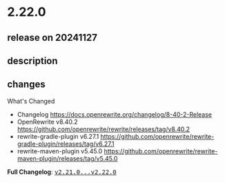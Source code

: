 # 2.22.0

## release on 20241127
## description
## changes
What's Changed

* Changelog <a href="https://docs.openrewrite.org/changelog/8-40-2-Release" rel="nofollow">https://docs.openrewrite.org/changelog/8-40-2-Release</a>
* OpenRewrite v8.40.2 <a href="https://github.com/openrewrite/rewrite/releases/tag/v8.40.2">https://github.com/openrewrite/rewrite/releases/tag/v8.40.2</a>
* rewrite-gradle-plugin v6.27.1 <a href="https://github.com/openrewrite/rewrite-gradle-plugin/releases/tag/v6.27.1">https://github.com/openrewrite/rewrite-gradle-plugin/releases/tag/v6.27.1</a>
* rewrite-maven-plugin v5.45.0 <a href="https://github.com/openrewrite/rewrite-maven-plugin/releases/tag/v5.45.0">https://github.com/openrewrite/rewrite-maven-plugin/releases/tag/v5.45.0</a>

<strong>Full Changelog</strong>: <a class="commit-link" href="https://github.com/openrewrite/rewrite-recipe-bom/compare/v2.21.0...v2.22.0"><tt>v2.21.0...v2.22.0</tt></a>

